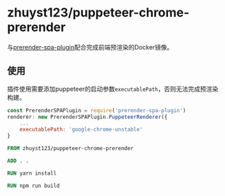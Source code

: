 # zhuyst123/puppeteer-chrome-prerender
与[prerender-spa-plugin](https://github.com/chrisvfritz/prerender-spa-plugin)配合完成前端预渲染的Docker镜像。

## 使用
插件使用需要添加puppeteer的启动参数`executablePath`，否则无法完成预渲染构建。

```js
const PrerenderSPAPlugin = require('prerender-spa-plugin')
renderer: new PrerenderSPAPlugin.PuppeteerRenderer({
    ...
    executablePath: 'google-chrome-unstable'
}
```

```dockerfile
FROM zhuyst123/puppeteer-chrome-prerender

ADD . .

RUN yarn install

RUN npm run build
```